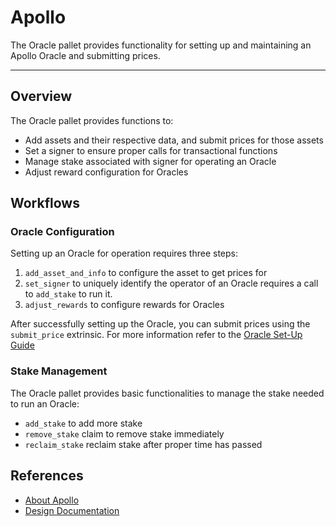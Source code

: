 # Apollo

The Oracle pallet provides functionality for setting up and maintaining an Apollo Oracle and submitting prices.

---

## Overview

The Oracle pallet provides functions to:
- Add assets and their respective data, and submit prices for those assets
- Set a signer to ensure proper calls for transactional functions
- Manage stake associated with signer for operating an Oracle
- Adjust reward configuration for Oracles

## Workflows

### Oracle Configuration

Setting up an Oracle for operation requires three steps:
1. `add_asset_and_info` to configure the asset to get prices for
2. `set_signer` to uniquely identify the operator of an Oracle requires a call to `add_stake` to run it.
3. `adjust_rewards` to configure rewards for Oracles

After successfully setting up the Oracle, you can submit prices using the `submit_price` extrinsic.
For more information refer to the [Oracle Set-Up Guide](https://docs.composable.finance/developer-guides/oracle-set-up-guide/oracle-set-up-guide.html)

### Stake Management

The Oracle pallet provides basic functionalities to manage the stake needed to run an Oracle:
- `add_stake` to add more stake
- `remove_stake` claim to remove stake immediately
- `reclaim_stake` reclaim stake after proper time has passed

## References

- [About Apollo](https://docs.composable.finance/products/apollo-overview.html)
- [Design Documentation](https://github.com/ComposableFi/composable/blob/main/frame/oracle/design/design.md)
